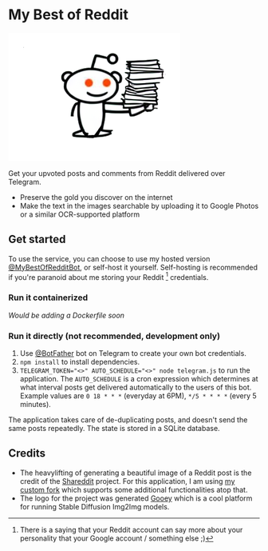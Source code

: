 # My Best of Reddit

<img src="assets/logo.png">

Get your upvoted posts and comments from Reddit delivered over Telegram.
- Preserve the gold you discover on the internet
- Make the text in the images searchable by uploading it to Google Photos or a similar OCR-supported platform

## Get started
To use the service, you can choose to use my hosted version [@MyBestOfRedditBot](t.me/MyBestOfRedditBot), or self-host it yourself. Self-hosting is recommended if you're paranoid about me storing your Reddit [^1] credentials.

### Run it containerized
_Would be adding a Dockerfile soon_

### Run it directly (not recommended, development only)
1. Use [@BotFather](https://t.me/BotFather) bot on Telegram to create your own bot credentials.
2. `npm install` to install dependencies.
3. `TELEGRAM_TOKEN="<>" AUTO_SCHEDULE="<>" node telegram.js` to run the application. The `AUTO_SCHEDULE` is a cron expression which determines at what interval posts get delivered automatically to the users of this bot. Example values are `0 18 * * *` (everyday at 6PM), `*/5 * * * *` (every 5 minutes).

The application takes care of de-duplicating posts, and doesn't send the same posts repeatedly. The state is stored in a SQLite database.

## Credits
- The heavylifting of generating a beautiful image of a Reddit post is the credit of the [Shareddit](https://github.com/logankuzyk/shareddit) project. For this application, I am using [my custom fork](https://github.com/rounakdatta/shareddit) which supports some additional functionalities atop that.
- The logo for the project was generated [Gooey](https://gooey.ai) which is a cool platform for running Stable Diffusion Img2Img models.

[^1]: There is a saying that your Reddit account can say more about your personality that your Google account / something else ;)
